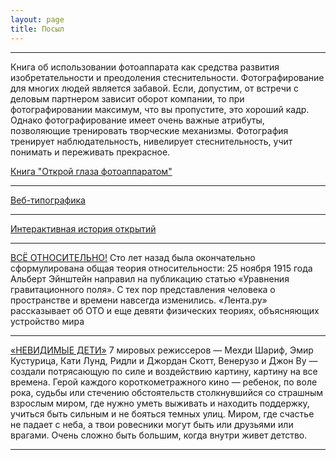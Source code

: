 ```yaml
---
layout: page
title: Посыл
---
```

------------------------------
Книга об использовании фотоаппарата как средства развития изобретательности и преодоления стеснительности.
Фотографирование для многих людей является забавой. Если, допустим, от встречи с деловым партнером зависит оборот компании, то при фотографировании максимум, что вы пропустите, это хороший кадр. Однако фотографирование имеет очень важные атрибуты, позволяющие тренировать творческие механизмы. Фотография тренирует наблюдательность, нивелирует стеснительность, учит понимать и переживать прекрасное.

[Книга "Открой глаза фотоаппаратом"](http://magicspeedreading.com/prg/photo.zip)

------------------------------
[Веб-типографика](http://html5book.ru/web-topography/)

------------------------------
[Интерактивная история открытий](http://3m.lenta.ru/)

-------------------------------
[ВСЁ ОТНОСИТЕЛЬНО!](http://emc.lenta.ru/)
Сто лет назад была окончательно сформулирована общая теория относительности: 25 ноября 1915 года Альберт Эйнштейн направил на публикацию статью «Уравнения гравитационного поля». С тех пор представления человека о пространстве и времени навсегда изменились. «Лента.ру» рассказывает об ОТО и еще девяти физических теориях, объясняющих устройство мира

-------------------
[«НЕВИДИМЫЕ ДЕТИ»](http://www.hdkinomax.com/news/2013-09-04-2397)
7 мировых режиссеров — Мехди Шариф, Эмир Кустурица, Кати Лунд, Ридли и Джордан Скотт, Венерузо и Джон Ву — создали потрясающую по силе и воздействию картину, картину на все времена. Герой каждого короткометражного кино — ребенок, по воле рока, судьбы или стечению обстоятельств столкнувшийся со страшным взрослым миром, где нужно уметь выживать и находить поддержку, учиться быть сильным и не бояться темных улиц. Миром, где счастье не падает с неба, а твои ровесники могут быть или друзьями или врагами. Очень сложно быть большим, когда внутри живет детство.  

-------------------  
